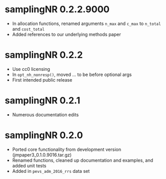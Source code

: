 # samplingNR 0.2.2.9000

* In allocation functions, renamed arguments `n_max` and `c_max` to `n_total` and `cost_total`
* Added references to our underlying methods paper

# samplingNR 0.2.2

* Use cc0 licensing
* In `opt_nh_nonresp()`, moved ... to be before optional args
* First intended public release

# samplingNR 0.2.1

* Numerous documentation edits

# samplingNR 0.2.0

* Ported core functionality from development version (jmpaper3_0.1.0.9016.tar.gz)
* Renamed functions, cleaned up documentation and examples, and added unit tests
* Added in `pevs_adm_2016_rrs` data set
